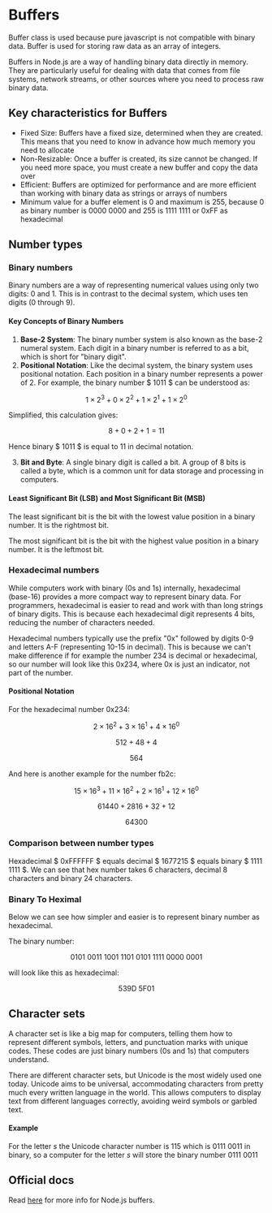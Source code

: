 # Buffers

Buffer class is used because pure javascript is not compatible with binary data. Buffer is used for storing raw data as an array of integers.

Buffers in Node.js are a way of handling binary data directly in memory. They are particularly useful for dealing with data that comes from file systems, network streams, or other sources where you need to process raw binary data.

## Key characteristics for Buffers

- Fixed Size: Buffers have a fixed size, determined when they are created. This means that you need to know in advance how much memory you need to allocate
- Non-Resizable: Once a buffer is created, its size cannot be changed. If you need more space, you must create a new buffer and copy the data over
- Efficient: Buffers are optimized for performance and are more efficient than working with binary data as strings or arrays of numbers
- Minimum value for a buffer element is 0 and maximum is 255, because 0 as binary number is 0000 0000 and 255 is 1111 1111 or 0xFF as hexadecimal

## Number types

### Binary numbers

Binary numbers are a way of representing numerical values using only two digits: 0 and 1. This is in contrast to the decimal system, which uses ten digits (0 through 9).

#### Key Concepts of Binary Numbers

1. **Base-2 System**: The binary number system is also known as the base-2 numeral system. Each digit in a binary number is referred to as a bit, which is short for "binary digit".
2. **Positional Notation**: Like the decimal system, the binary system uses positional notation. Each position in a binary number represents a power of 2. For example, the binary number $ 1011 $ can be understood as:

$$ 1 \times 2^3 + 0 \times 2^2 + 1 \times 2^1 + 1 \times 2^0 $$

Simplified, this calculation gives:

$$ 8 + 0 + 2 + 1 = 11 $$

Hence binary $ 1011 $ is equal to 11 in decimal notation.

3. **Bit and Byte**: A single binary digit is called a bit. A group of 8 bits is called a byte, which is a common unit for data storage and processing in computers.

#### Least Significant Bit (LSB) and Most Significant Bit (MSB)

The least significant bit is the bit with the lowest value position in a binary number. It is the rightmost bit.

The most significant bit is the bit with the highest value position in a binary number. It is the leftmost bit.

### Hexadecimal numbers

While computers work with binary (0s and 1s) internally, hexadecimal (base-16) provides a more compact way to represent binary data. For programmers, hexadecimal is easier to read and work with than long strings of binary digits. This is because each hexadecimal digit represents 4 bits, reducing the number of characters needed.

Hexadecimal numbers typically use the prefix "0x" followed by digits 0-9 and letters A-F (representing 10-15 in decimal). This is because we can't make difference if for example the number 234 is decimal or hexadecimal, so our number will look like this 0x234, where 0x is just an indicator, not part of the number.

#### Positional Notation

For the hexadecimal number 0x234:

$$ 2 \times 16^2 + 3 \times 16^1 + 4 \times 16^0 $$

$$ 512 + 48 + 4 $$

$$ 564 $$

And here is another example for the number fb2c:

$$ 15 \times 16^3 + 11 \times 16^2 + 2 \times 16^1 + 12 \times 16^0 $$

$$ 61440 + 2816 + 32 + 12 $$

$$ 64300 $$

### Comparison between number types

Hexadecimal $ 0xFFFFFF $ equals decimal $ 1677215 $ equals binary $ 1111 1111 $. We can see that hex number takes 6 characters, decimal 8 characters and binary 24 characters.

### Binary To Heximal

Below we can see how simpler and easier is to represent binary number as hexadecimal.

The binary number:

$$ \text{0101 0011 1001 1101 0101 1111 0000 0001} $$

will look like this as hexadecimal:

$$ \text{539D 5F01} $$

## Character sets

A character set is like a big map for computers, telling them how to represent different symbols, letters, and punctuation marks with unique codes. These codes are just binary numbers (0s and 1s) that computers understand.

There are different character sets, but Unicode is the most widely used one today. Unicode aims to be universal, accommodating characters from pretty much every written language in the world. This allows computers to display text from different languages correctly, avoiding weird symbols or garbled text.

#### Example

For the letter _s_ the Unicode character number is 115 which is 0111 0011 in binary, so a computer for the letter _s_ will store the binary number 0111 0011

## Official docs

Read [here](https://nodejs.org/docs/latest/api/buffer.html) for more info for Node.js buffers.
